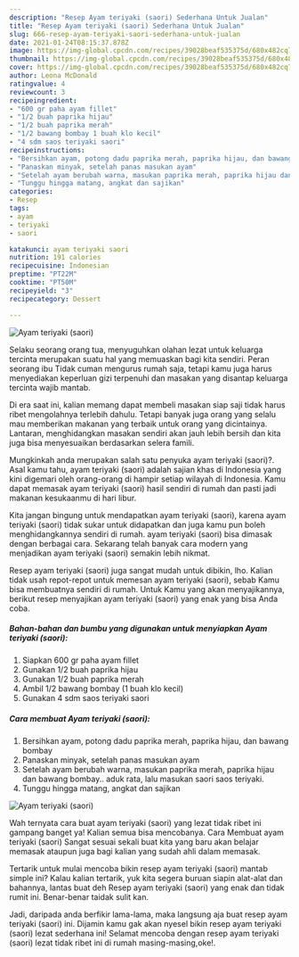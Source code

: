 ```yaml
---
description: "Resep Ayam teriyaki (saori) Sederhana Untuk Jualan"
title: "Resep Ayam teriyaki (saori) Sederhana Untuk Jualan"
slug: 666-resep-ayam-teriyaki-saori-sederhana-untuk-jualan
date: 2021-01-24T08:15:37.878Z
image: https://img-global.cpcdn.com/recipes/39028beaf535375d/680x482cq70/ayam-teriyaki-saori-foto-resep-utama.jpg
thumbnail: https://img-global.cpcdn.com/recipes/39028beaf535375d/680x482cq70/ayam-teriyaki-saori-foto-resep-utama.jpg
cover: https://img-global.cpcdn.com/recipes/39028beaf535375d/680x482cq70/ayam-teriyaki-saori-foto-resep-utama.jpg
author: Leona McDonald
ratingvalue: 4
reviewcount: 3
recipeingredient:
- "600 gr paha ayam fillet"
- "1/2 buah paprika hijau"
- "1/2 buah paprika merah"
- "1/2 bawang bombay 1 buah klo kecil"
- "4 sdm saos teriyaki saori"
recipeinstructions:
- "Bersihkan ayam, potong dadu paprika merah, paprika hijau, dan bawang bombay"
- "Panaskan minyak, setelah panas masukan ayam"
- "Setelah ayam berubah warna, masukan paprika merah, paprika hijau dan bawang bombay.. aduk rata, lalu masukan saori saos teriyaki."
- "Tunggu hingga matang, angkat dan sajikan"
categories:
- Resep
tags:
- ayam
- teriyaki
- saori

katakunci: ayam teriyaki saori 
nutrition: 191 calories
recipecuisine: Indonesian
preptime: "PT22M"
cooktime: "PT50M"
recipeyield: "3"
recipecategory: Dessert

---
```



![Ayam teriyaki (saori)](https://img-global.cpcdn.com/recipes/39028beaf535375d/680x482cq70/ayam-teriyaki-saori-foto-resep-utama.jpg)

Selaku seorang orang tua, menyuguhkan olahan lezat untuk keluarga tercinta merupakan suatu hal yang memuaskan bagi kita sendiri. Peran seorang ibu Tidak cuman mengurus rumah saja, tetapi kamu juga harus menyediakan keperluan gizi terpenuhi dan masakan yang disantap keluarga tercinta wajib mantab.

Di era  saat ini, kalian memang dapat membeli masakan siap saji tidak harus ribet mengolahnya terlebih dahulu. Tetapi banyak juga orang yang selalu mau memberikan makanan yang terbaik untuk orang yang dicintainya. Lantaran, menghidangkan masakan sendiri akan jauh lebih bersih dan kita juga bisa menyesuaikan berdasarkan selera famili. 



Mungkinkah anda merupakan salah satu penyuka ayam teriyaki (saori)?. Asal kamu tahu, ayam teriyaki (saori) adalah sajian khas di Indonesia yang kini digemari oleh orang-orang di hampir setiap wilayah di Indonesia. Kamu dapat memasak ayam teriyaki (saori) hasil sendiri di rumah dan pasti jadi makanan kesukaanmu di hari libur.

Kita jangan bingung untuk mendapatkan ayam teriyaki (saori), karena ayam teriyaki (saori) tidak sukar untuk didapatkan dan juga kamu pun boleh menghidangkannya sendiri di rumah. ayam teriyaki (saori) bisa dimasak dengan berbagai cara. Sekarang telah banyak cara modern yang menjadikan ayam teriyaki (saori) semakin lebih nikmat.

Resep ayam teriyaki (saori) juga sangat mudah untuk dibikin, lho. Kalian tidak usah repot-repot untuk memesan ayam teriyaki (saori), sebab Kamu bisa membuatnya sendiri di rumah. Untuk Kamu yang akan menyajikannya, berikut resep menyajikan ayam teriyaki (saori) yang enak yang bisa Anda coba.

<!--inarticleads1-->

##### Bahan-bahan dan bumbu yang digunakan untuk menyiapkan Ayam teriyaki (saori):

1. Siapkan 600 gr paha ayam fillet
1. Gunakan 1/2 buah paprika hijau
1. Gunakan 1/2 buah paprika merah
1. Ambil 1/2 bawang bombay (1 buah klo kecil)
1. Gunakan 4 sdm saos teriyaki saori




<!--inarticleads2-->

##### Cara membuat Ayam teriyaki (saori):

1. Bersihkan ayam, potong dadu paprika merah, paprika hijau, dan bawang bombay
1. Panaskan minyak, setelah panas masukan ayam
1. Setelah ayam berubah warna, masukan paprika merah, paprika hijau dan bawang bombay.. aduk rata, lalu masukan saori saos teriyaki.
1. Tunggu hingga matang, angkat dan sajikan
<img src="https://img-global.cpcdn.com/steps/a9ada0059fa21269/160x128cq70/ayam-teriyaki-saori-langkah-memasak-4-foto.jpg" alt="Ayam teriyaki (saori)">



Wah ternyata cara buat ayam teriyaki (saori) yang lezat tidak ribet ini gampang banget ya! Kalian semua bisa mencobanya. Cara Membuat ayam teriyaki (saori) Sangat sesuai sekali buat kita yang baru akan belajar memasak ataupun juga bagi kalian yang sudah ahli dalam memasak.

Tertarik untuk mulai mencoba bikin resep ayam teriyaki (saori) mantab simple ini? Kalau kalian tertarik, yuk kita segera buruan siapin alat-alat dan bahannya, lantas buat deh Resep ayam teriyaki (saori) yang enak dan tidak rumit ini. Benar-benar taidak sulit kan. 

Jadi, daripada anda berfikir lama-lama, maka langsung aja buat resep ayam teriyaki (saori) ini. Dijamin kamu gak akan nyesel bikin resep ayam teriyaki (saori) lezat sederhana ini! Selamat mencoba dengan resep ayam teriyaki (saori) lezat tidak ribet ini di rumah masing-masing,oke!.

